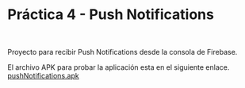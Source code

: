 # Práctica 4 - Push Notifications

<br/>

Proyecto para recibir Push Notifications desde la consola de Firebase.

El archivo APK para probar la aplicación esta en el siguiente enlace.
[pushNotifications.apk](https://github.com/salvafon/pushnotifications/raw/master/pushNotifications.apk)
